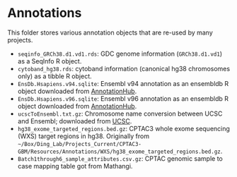 # Annotations
This folder stores various annotation objects that are re-used by many projects.

- `seqinfo_GRCh38.d1.vd1.rds`: GDC genome information (`GRCh38.d1.vd1`) as a SeqInfo R object.
- `cytoband_hg38.rds`: cytoband information (canonical hg38 chromosomes only) as a tibble R object.
- `EnsDb.Hsapiens.v94.sqlite`: Ensembl v94 annotation as an ensembldb R object downloaded from [AnnotationHub][ensdb-v94].
- `EnsDb.Hsapiens.v96.sqlite`: Ensembl v96 annotation as an ensembldb R object downloaded from [AnnotationHub][ensdb-v96].
- `ucscToEnsembl.txt.gz`: Chromosome name conversion between UCSC and Ensembl; downloaded from [UCSC][ucsc-chrom].
- `hg38_exome_targeted_regions.bed.gz`:
    CPTAC3 whole exome sequencing (WXS) target regions in hg38.
    Originally from `~/Box/Ding_Lab/Projects_Current/CPTAC3-GBM/Resources/Annotations/WXS/hg38_exome_targeted_regions.bed.gz`.
- `Batch1through6_sample_attributes.csv.gz`: CPTAC genomic sample to case mapping table got from Mathangi.

[ensdb-v94]: http://s3.amazonaws.com/annotationhub/AHEnsDbs/v94/EnsDb.Hsapiens.v94.sqlite
[ensdb-v96]: http://s3.amazonaws.com/annotationhub/AHEnsDbs/v96/EnsDb.Hsapiens.v96.sqlite
[ucsc-chrom]: http://hgdownload.cse.ucsc.edu/goldenPath/hg38/database/ucscToEnsembl.txt.gz
